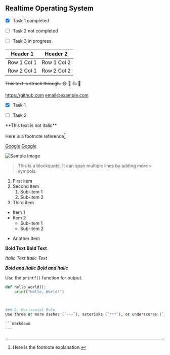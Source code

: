## Realtime Operating System


- [x] Task 1 completed
- [ ] Task 2 not completed
- [ ] Task 3 in progress


| Header 1  | Header 2  |
|-----------|-----------|
| Row 1 Col 1 | Row 1 Col 2 |
| Row 2 Col 1 | Row 2 Col 2 |

~~This text is struck through.~~
:smile: :rocket: :+1: :tada:

https://github.com
email@example.com

- [x] Task 1
- [ ] Task 2


\*\*This text is not italic\*\*

Here is a footnote reference[^1].

[^1]: Here is the footnote explanation.


[Google](https://www.google.com)
[Google](https://www.google.com "This is Google")

![Sample Image](https://example.com/sample.jpg)


> This is a blockquote.
> It can span multiple lines by adding more `>` symbols.

1. First item
2. Second item
    1. Sub-item 1
    2. Sub-item 2
3. Third item





- Item 1
- Item 2
    - Sub-item 1
    - Sub-item 2
* Another Item

**Bold Text**
__Bold Text__

*Italic Text*
_Italic Text_

***Bold and Italic***
___Bold and Italic___

Use the `printf()` function for output.

```python
def hello_world():
    print("Hello, World!")



### 8. Horizontal Rule
Use three or more dashes (`---`), asterisks (`***`), or underscores (`___`) to create a horizontal rule.

```markdown
---


